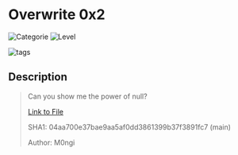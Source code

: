 # Overwrite 0x2
![Categorie](https://img.shields.io/badge/Category-Binary%20Exploitation-red?style=for-the-badge) ![Level](https://img.shields.io/badge/Difficulty-Easy-green?style=for-the-badge)

![tags](https://img.shields.io/badge/Tag-BufferOverflow%20%20ELF-blue)

## Description
> Can you show me the power of null?
>
> [Link to File](./ToGive.zip)
>
> SHA1: 04aa700e37bae9aa5af0dd3861399b37f3891fc7  (main)
>
> Author: M0ngi